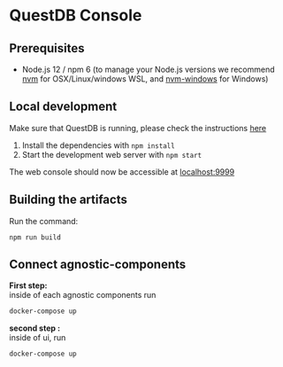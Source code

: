 # QuestDB Console

## Prerequisites

- Node.js 12 / npm 6 (to manage your Node.js versions we recommend
  [nvm](https://github.com/nvm-sh/nvm) for OSX/Linux/windows WSL, and
  [nvm-windows](https://github.com/coreybutler/nvm-windows) for Windows)

## Local development

Make sure that QuestDB is running, please check the instructions [here](../README.md)

1. Install the dependencies with `npm install`
2. Start the development web server with `npm start`

The web console should now be accessible at [localhost:9999](http://localhost:9999)

## Building the artifacts

Run the command:
```
npm run build
```

## Connect agnostic-components
__First step:__ </br>
inside of each agnostic components run 
```sh
docker-compose up
```
__second step :__ </br>
inside of ui, run 
```sh
docker-compose up
````
